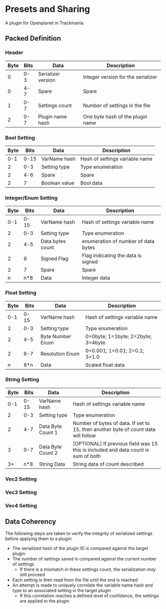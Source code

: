 # Presets and Sharing

A plugin for Openplanet in Trackmania.

## Packed Definition

### Header

| Byte | Bits | Data               | Description                        |
|------|------|--------------------|------------------------------------|
|    0 |  0-3 | Serializer version | Integer version for the serializer |
|    0 |  4-7 | Spare              | Spare                              |
|    1 |  0-7 | Settings count     | Number of settings in the file     |
|    2 |  0-7 | Plugin name hash   | One byte hash of the plugin name   |

### Bool Setting

| Byte | Bits | Data               | Description                        |
|------|------|--------------------|------------------------------------|
|  0-1 | 0-15 | VarName hash       | Hash of settings variable name     |
|    2 |  0-3 | Setting type       | Type enumeration                   |
|    2 |  4-6 | Spare              | Spare                              |
|    2 |    7 | Boolean value      | Bool data                          |

### Integer/Enum Setting

| Byte | Bits | Data               | Description                        |
|------|------|--------------------|------------------------------------|
|  0-1 | 0-15 | VarName hash       | Hash of settings variable name     |
|    2 |  0-3 | Setting type       | Type enumeration                   |
|    2 |  4-5 | Data bytes count   | enumeration of number of data bytes|
|    2 |    6 | Signed Flag        | Flag indicating the data is signed |
|    2 |    7 | Spare              | Spare                              |
|    n |  n*8 | Data               | Integer data                       |

### Float Setting

| Byte | Bits | Data               | Description                        |
|------|------|--------------------|------------------------------------|
|  0-1 | 0-15 | VarName hash       | Hash of settings variable name     |
|    2 |  0-3 | Setting type       | Type enumeration                   |
|    2 |  4-5 | Byte Number Enum   | 0=0byte; 1=1byte; 2=2byte; 3=4byte |
|    2 |  6-7 | Resolution Enum    | 0=0.001; 1=0.01; 2=0.1; 3=1.0      |
|    n |  8*n | Data               | Scaled float data                  |

### String Setting

| Byte | Bits | Data               | Description                                                                        |
|------|------|--------------------|------------------------------------------------------------------------------------|
|  0-1 | 0-15 | VarName hash       | Hash of settings variable name                                                     |
|    2 |  0-3 | Setting type       | Type enumeration                                                                   |
|    2 |  4-7 | Data Byte Count 1  | Number of bytes of data. If set to 15, then another byte of count data will follow |
|    3 |  0-7 | Data Byte Count 2  | [OPTIONAL] If previous field was 15 this is included and data count is sum of both |
|   3+ |  n*8 | String Data        | String data of count described                                                     |

### Vec2 Setting

### Vec3 Setting

### Vec4 Setting

## Data Coherency

The following steps are taken to verify the integrity of serialized settings before applying them to a plugin:

* The serialized hash of the plugin ID is compared against the target plugin
* The number of settings saved is compared against the current number of settings
    * If there is a mismatch in these settings count, the serialization *may* still proceed
* Each setting is then read from the file until the end is reached
* An attempt is made to uniquely correlate the variable name hash and type to an associated setting in the target plugin
    * If this correlation reaches a defined level of confidence, the settings are applied to the plugin
